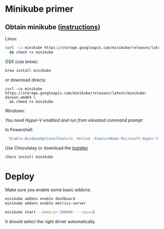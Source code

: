# Minikube primer

## Obtain minikube ([instructions](https://kubernetes.io/docs/tasks/tools/install-minikube/))

Linux:

```bash
curl -Lo minikube https://storage.googleapis.com/minikube/releases/latest/minikube-linux-amd64 \
  && chmod +x minikube
```

OSX (use brew):

```bash
brew install minikube
```
or download direcly:

```
curl -Lo minikube https://storage.googleapis.com/minikube/releases/latest/minikube-darwin-amd64 \
  && chmod +x minikube
```

Windows:

_You need Hyper-V enabled and run from elevated command prompt_

In Powershell:
```powershell
 'Enable-WindowsOptionalFeature -Online -FeatureName Microsoft-Hyper-V -All'
 ```

Use Chocolatey or download the [installer](https://github.com/kubernetes/minikube/releases/latest/download/minikube-installer.exe)

```powershell
choco install minikube
```

# Deploy

Make sure you enable some basic addons:

```bash
minikube addons enable dashboard
minikube addons enable metrics-server
```

```bash
minikube start --memory='2000mb' --cpus=2
```
It should select the right driver automatically.